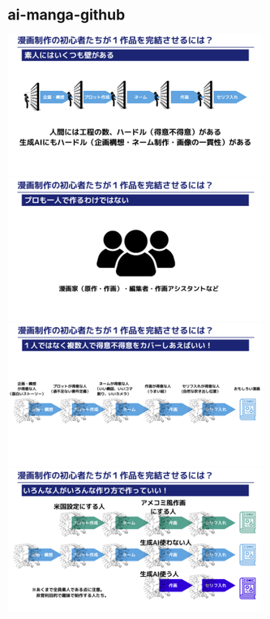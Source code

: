 # ai-manga-github

![slide1](/images/slide1.png)
![slide2](/images/slide2.png)
![slide3](/images/slide3.png)
![slide4](/images/slide4.png)